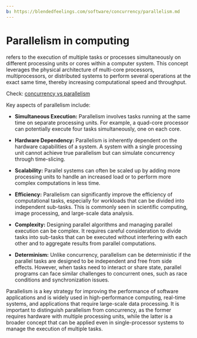 ```yaml
---
b: https://blendedfeelings.com/software/concurrency/parallelism.md
---
```


# Parallelism in computing 
refers to the execution of multiple tasks or processes simultaneously on different processing units or cores within a computer system. This concept leverages the physical architecture of multi-core processors, multiprocessors, or distributed systems to perform several operations at the exact same time, thereby increasing computational speed and throughput.

Check: [concurrency vs parallelism](concurrency-and-parallelism.md)

Key aspects of parallelism include:

- **Simultaneous Execution:** Parallelism involves tasks running at the same time on separate processing units. For example, a quad-core processor can potentially execute four tasks simultaneously, one on each core.

- **Hardware Dependency:** Parallelism is inherently dependent on the hardware capabilities of a system. A system with a single processing unit cannot achieve true parallelism but can simulate concurrency through time-slicing.

- **Scalability:** Parallel systems can often be scaled up by adding more processing units to handle an increased load or to perform more complex computations in less time.

- **Efficiency:** Parallelism can significantly improve the efficiency of computational tasks, especially for workloads that can be divided into independent sub-tasks. This is commonly seen in scientific computing, image processing, and large-scale data analysis.

- **Complexity:** Designing parallel algorithms and managing parallel execution can be complex. It requires careful consideration to divide tasks into sub-tasks that can be executed without interfering with each other and to aggregate results from parallel computations.

- **Determinism:** Unlike concurrency, parallelism can be deterministic if the parallel tasks are designed to be independent and free from side effects. However, when tasks need to interact or share state, parallel programs can face similar challenges to concurrent ones, such as race conditions and synchronization issues.

Parallelism is a key strategy for improving the performance of software applications and is widely used in high-performance computing, real-time systems, and applications that require large-scale data processing. It is important to distinguish parallelism from concurrency, as the former requires hardware with multiple processing units, while the latter is a broader concept that can be applied even in single-processor systems to manage the execution of multiple tasks.